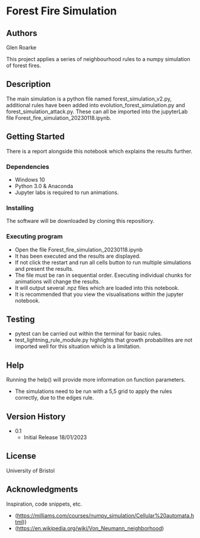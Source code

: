 # Forest Fire Simulation

## Authors
Glen Roarke

This project applies a series of neighbourhood rules to a numpy simulation of forest fires.

## Description

The main simulation is a python file named forest_simulation_v2.py, 
additional rules have been added into evolution_forest_simulation.py and forest_simulation_attack.py.
These can all be imported into the jupyterLab file Forest_fire_simulation_20230118.ipynb.

## Getting Started

There is a report alongside this notebook which explains the results further.

### Dependencies

* Windows 10
* Python 3.0 & Anaconda
* Jupyter labs is required to run animations.

### Installing

The software will be downloaded by cloning this repositiory. 

### Executing program

* Open the file Forest_fire_simulation_20230118.ipynb
* It has been executed and the results are displayed.
* If not click the restart and run all cells button to run multiple simulations and present the results.
* The file must be ran in sequential order. Executing individual chunks for animations will change the results.
* It will output several .npz files which are loaded into this notebook.
* It is recommended that you view the visualisations within the jupyter notebook.


## Testing 

* pytest can be carried out within the terminal for basic rules.
* test_lightning_rule_module.py highlights that growth probabilites are not imported well for this situation which is a limitation.


## Help

Running the help() will provide more information on function parameters.
* The simulations need to be run with a 5,5 grid to apply the rules correctly, due to the edges rule.

## Version History

* 0.1
    * Initial Release 18/01/2023

## License
University of Bristol


## Acknowledgments

Inspiration, code snippets, etc.
* (https://milliams.com/courses/numpy_simulation/Cellular%20automata.html))
* (https://en.wikipedia.org/wiki/Von_Neumann_neighborhood)

